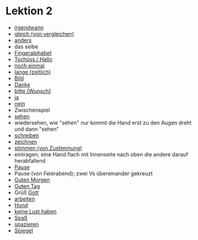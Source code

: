 # Lektion 2

- [irgendwann](https://signdict.org/entry/2034-irgendwann)
- [gleich (von vergleichen)](https://signdict.org/entry/1813-gleich)
- [anders](https://signdict.org/entry/949-anders-anderer)
- das selbe
- [Fingeralphabet](https://signdict.org/entry/1625-fingeralphabet)
- [Tschüss / Hallo](https://signdict.org/entry/293-hallo)
- [noch einmal](https://signdict.org/entry/2618-nochmal)
- [lange (zeitlich)](https://signdict.org/entry/2304-lange)
- [Bild](https://signdict.org/entry/1210-bild)
- [Danke](https://signdict.org/entry/1360-danke)
- [bitte (Wunsch)](https://signdict.org/entry/110-bitte)
- [ja](https://signdict.org/entry/2042-ja)
- [nein](https://signdict.org/entry/2582-nein)
- Zwischenspiel
- [sehen](https://signdict.org/entry/4739-sehen)
- wiedersehen, wie "sehen" nur kommt die Hand erst zu den Augen dreht und dann "sehen"
- [schreiben](https://signdict.org/entry/3051-schreiben)
- [zeichnen](https://signdict.org/entry/3775-zeichnen)
- [stimmen (von Zustimmung)](https://signdict.org/entry/3259-stimmt)
- eintragen; eine Hand flach mit Innenseite nach oben die andere darauf herabfallend
- [Pause](https://signdict.org/entry/566-pause/video/5073)
- Pause (von Feierabend); zwei Vs übereinander gekreuzt
- [Guten Morgen](https://signdict.org/entry/1859-guten-morgen)
- [Guten Tag](https://signdict.org/entry/1860-guten-tag/video/2094)
- Grüß [Gott](https://signdict.org/entry/1826-gott)
- [arbeiten](https://signdict.org/entry/993-arbeiten)
- [Hund](https://signdict.org/entry/324-hund/video/4324)
- [keine Lust haben](https://signdict.org/entry/2118-keine-lust-haben)
- [Spaß](https://signdict.org/entry/3194-spa%C3%9F)
- [spazieren](https://signdict.org/entry/3195-spazieren)
- [Spiegel](https://signdict.org/entry/3201-spiegel)

